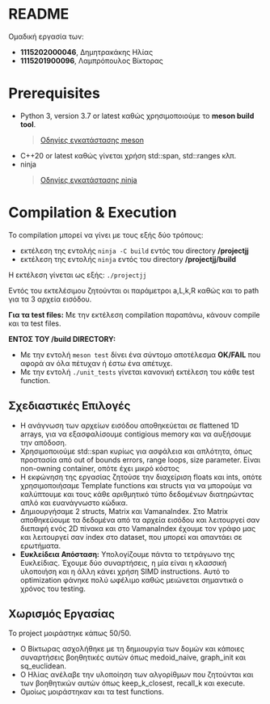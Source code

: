 
# README
Ομαδική εργασία των:
- **1115202000046**, Δημητρακάκης Ηλίας
- **1115201900096**, Λαμπρόπουλος Βίκτορας

# Prerequisites
- Python 3, version 3.7 or latest καθώς χρησιμοποιούμε το **meson build tool**.
	>[Οδηγίες εγκατάστασης meson](https://mesonbuild.com/) 
-  C++20 or latest καθώς γίνεται χρήση std::span, std::ranges κλπ.
-  ninja
	>[Οδηγίες εγκατάστασης ninja](https://github.com/ninja-build/ninja/wiki/Pre-built-Ninja-packages)
    
 # Compilation & Execution
 Το compilation μπορεί να γίνει με τους εξής δύο τρόπους:
- εκτέλεση της εντολής `ninja -C build` εντός του directory **/projectjj**
- εκτέλεση της εντολής `ninja` εντός του directory **/projectjj/build**

Η εκτέλεση γίνεται ως εξής: `./projectjj`

Εντός του εκτελέσιμου ζητούνται οι παράμετροι a,L,k,R καθώς και το path για τα 3 αρχεία εισόδου.

**Για τα test files:**
Με την εκτέλεση compilation παραπάνω, κάνουν compile και τα test files. 

**ΕΝΤΟΣ ΤΟΥ /build DIRECTORY:**
 - Με την εντολή `meson test`  δίνει ένα σύντομο αποτέλεσμα **OK/FAIL** που αφορά αν όλα πέτυχαν ή έστω ένα απέτυχε.
 - Με την εντολή 	`./unit_tests` γίνεται κανονική εκτέλεση του κάθε test  function. 

## Σχεδιαστικές Επιλογές

- Η ανάγνωση των αρχείων εισόδου αποθηκεύεται σε flattened 1D arrays, για να εξασφαλίσουμε contigious memory και να αυξήσουμε την απόδοση.
- Χρησιμοποιούμε std::span κυρίως για ασφάλεια και απλότητα, όπως προστασία από out of bounds errors, range loops, size parameter. Είναι non-owning container, οπότε έχει μικρό κόστος
- Η εκφώνηση της εργασίας ζητούσε την διαχείριση floats και ints, οπότε χρησιμοποιήσαμε Template functions και structs για να μπορούμε να καλύπτουμε και τους κάθε αριθμητικό τύπο δεδομένων διατηρώντας απλό και ευανάγνωστο κώδικα.
- Δημιουργήσαμε 2 structs, Matrix και VamanaIndex. Στο Matrix αποθηκεύουμε τα δεδομένα από τα αρχεία εισόδου και λειτουργεί σαν διεπαφή ενός 2D πίνακα και στο VamanaIndex έχουμε τον γράφο μας και λειτουργεί σαν index στο dataset, που μπορεί και απαντάει σε ερωτήματα.
- **Ευκλείδεια Απόσταση:** Υπολογίζουμε πάντα το τετράγωνο της Ευκλείδιας. Έχουμε δύο συναρτήσεις, η μία είναι η κλασσική υλοποιήση και η άλλη κάνει χρήση SIMD instructions. Αυτό το optimization φάνηκε πολύ ωφέλιμο καθώς μειώνεται σημαντικά ο χρόνος του testing.

## Χωρισμός Εργασίας
Το project μοιράστηκε κάπως 50/50. 

 - Ο Βίκτωρας ασχολήθηκε με τη δημιουργία των δομών και κάποιες συναρτήσεις βοηθητικές αυτών όπως medoid_naive, graph_init και sq_euclidean.
- Ο Ηλίας ανέλαβε την υλοποίηση των αλγορίθμων που ζητούνται και των βοηθητικών αυτών όπως keep_k_closest, recall_k και execute. 
- Ομοίως μοιράστηκαν και τα test functions.
